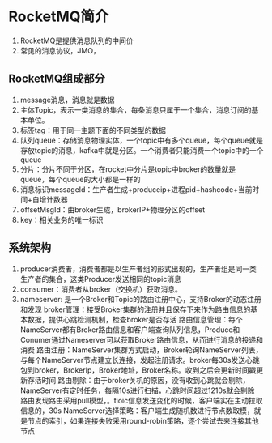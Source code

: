 # RocketMQ简介
1. RocketMQ是提供消息队列的中间价
2. 常见的消息协议，JMO，

## RocketMQ组成部分
1. message消息，消息就是数据
2. 主体Topic，表示一类消息的集合，每条消息只属于一个集合，消息订阅的基本单位。
3. 标签tag：用于同一主题下面的不同类型的数据
4. 队列queue：存储消息物理实体，一个topic中有多个queue，每个queue就是存放topic的消息，kafka中就是分区。一个消费者只能消费一个topic中的一个queue
5. 分片：分片不同于分区，在rocket中分片是topic中broker的数量就是queue，每个queue的大小都是一样的
6. 消息标识messageId：生产者生成+produceip+进程pid+hashcode+当前时间+自增计数器
7. offsetMsgId：由broker生成，brokerIP+物理分区的offset
8. key：相关业务的唯一标识

## 系统架构
1. producer消费者，消费者都是以生产者组的形式出现的，生产者组是同一类生产者的集合，这类Producer发送相同的topic消息
2. consumer：消费者从broker（交换机）获取消息。
3. nameserver: 是一个Broker和Topic的路由注册中心，支持Broker的动态注册和发现
   broker管理：接受Broker集群的注册并且保存下来作为路由信息的基本数据，提供心跳检测机制，检查broker是否存活
   路由信息管理：每个NameServer都有Broker路由信息和客户端查询队列信息，Produce和Conumer通过Nameserver可以获取Broker路由信息，从而进行消息的投递和消费
   路由注册：NameServer集群方式启动，Broker轮询NameServer列表，与每个NameServer节点建立长连接，发起注册请求。broker每30s发送心跳包到broker，BrokerIp，Broker地址，Broker名称。收到之后会更新时间戳更新存活时间
   路由剔除：由于broker关机的原因，没有收到心跳就会剔除， NameServer有定时任务，每隔10s进行扫描，心跳时间超过1210s就会剔除
   路由发现路由采用pull模型，。tioic信息发送变化的时候，客户端实在主动拉取信息的，30s
   NameServer选择策略：客户端生成随机数进行节点数取模，就是节点的索引，如果连接失败采用round-robin策略，逐个尝试去来连接其他节点

